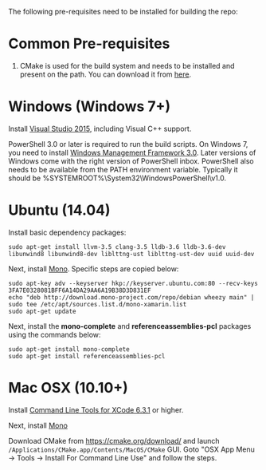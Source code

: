 The following pre-requisites need to be installed for building the repo:

# Common Pre-requisites

1. CMake is used for the build system and needs to be installed and present on the path. You can download it from [here](http://www.cmake.org/download/).

# Windows (Windows 7+)

Install [Visual Studio 2015](https://www.visualstudio.com/en-us/products/visual-studio-community-vs.aspx), including Visual C++ support.

PowerShell 3.0 or later is required to run the build scripts. On Windows 7, you need to install [Windows Management Framework 3.0](http://go.microsoft.com/fwlink/?LinkID=240290). Later versions of Windows come with the right version of PowerShell inbox.
PowerShell also needs to be available from the PATH environment variable. Typically it should be %SYSTEMROOT%\System32\WindowsPowerShell\v1.0\.

# Ubuntu (14.04)

Install basic dependency packages:

```
sudo apt-get install llvm-3.5 clang-3.5 lldb-3.6 lldb-3.6-dev libunwind8 libunwind8-dev liblttng-ust liblttng-ust-dev uuid uuid-dev
```


Next, install [Mono](http://www.mono-project.com/docs/getting-started/install/linux/#debian-ubuntu-and-derivatives). Specific steps are copied below:

```
sudo apt-key adv --keyserver hkp://keyserver.ubuntu.com:80 --recv-keys 3FA7E0328081BFF6A14DA29AA6A19B38D3D831EF
echo "deb http://download.mono-project.com/repo/debian wheezy main" | sudo tee /etc/apt/sources.list.d/mono-xamarin.list
sudo apt-get update
```

Next, install the **mono-complete** and **referenceassemblies-pcl** packages using the commands below:

```
sudo apt-get install mono-complete
sudo apt-get install referenceassemblies-pcl
```

# Mac OSX (10.10+)

Install [Command Line Tools for XCode 6.3.1](https://developer.apple.com/xcode/download/) or higher. 

Next, install [Mono](http://www.mono-project.com/docs/getting-started/install/mac/)

Download CMake from https://cmake.org/download/ and launch `/Applications/CMake.app/Contents/MacOS/CMake` GUI. Goto "OSX App Menu -> Tools -> Install For Command Line Use" and follow the steps.
